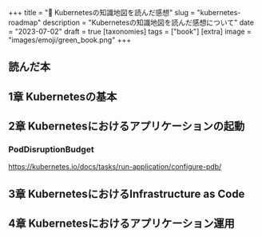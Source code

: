 +++
title = "📗 Kubernetesの知識地図を読んだ感想"
slug = "kubernetes-roadmap"
description = "Kubernetesの知識地図を読んだ感想について"
date = "2023-07-02"
draft = true
[taxonomies]
tags = ["book"]
[extra]
image = "images/emoji/green_book.png"
+++

## 読んだ本


## 1章 Kubernetesの基本

## 2章 Kubernetesにおけるアプリケーションの起動

### PodDisruptionBudget

https://kubernetes.io/docs/tasks/run-application/configure-pdb/

## 3章 KubernetesにおけるInfrastructure as Code

## 4章 Kubernetesにおけるアプリケーション運用
